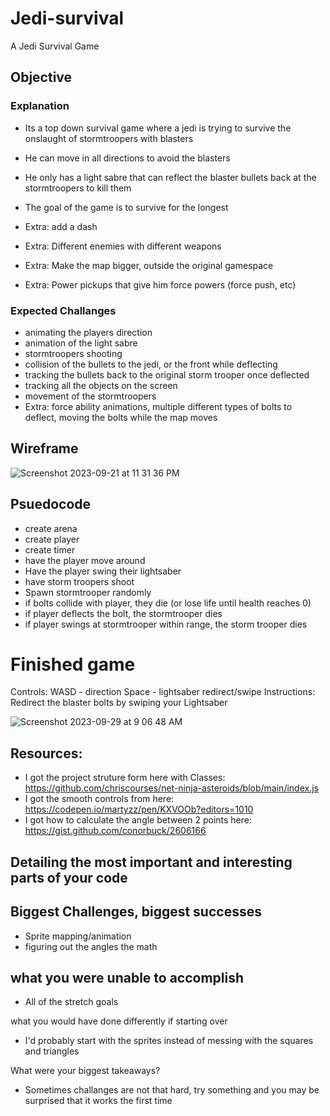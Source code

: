 # Jedi-survival
A Jedi Survival Game

## Objective

### Explanation

- Its a top down survival game where a jedi is trying to survive the onslaught of stormtroopers with blasters
- He can move in all directions to avoid the blasters
- He only has a light sabre that can reflect the blaster bullets back at the stormtroopers to kill them
- The goal of the game is to survive for the longest

- Extra: add a dash 
- Extra: Different enemies with different weapons
- Extra: Make the map bigger, outside the original gamespace
- Extra: Power pickups that give him force powers (force push, etc)


### Expected Challanges

- animating the players direction
- animation of the light sabre
- stormtroopers shooting
- collision of the bullets to the jedi, or the front while deflecting
- tracking the bullets back to the original storm trooper once deflected
- tracking all the objects on the screen
- movement of the stormtroopers 
- Extra: force ability animations, multiple different types of bolts to deflect, moving the bolts while the map moves

## Wireframe

![Screenshot 2023-09-21 at 11 31 36 PM](https://github.com/JoshHutchison/Jedi-survival/assets/47956394/7849db6b-4457-4361-a525-e2125f5bdf20)

## Psuedocode

- create arena
- create player
- create timer
- have the player move around
- Have the player swing their lightsaber
- have storm troopers shoot
- Spawn stormtrooper randomly
- if bolts collide with player, they die (or lose life until health reaches 0)
- if player deflects the bolt, the stormtrooper dies
- if player swings at stormtrooper within range, the storm trooper dies


# Finished game

Controls:
WASD - direction
Space - lightsaber redirect/swipe
Instructions: Redirect the blaster bolts by swiping your Lightsaber

![Screenshot 2023-09-29 at 9 06 48 AM](https://github.com/JoshHutchison/Jedi-survival/assets/47956394/3a228175-f0a9-4fc7-8936-048248931c06)

## Resources:
- I got the project struture form here with Classes:
  https://github.com/chriscourses/net-ninja-asteroids/blob/main/index.js
- I got the smooth controls from here:
https://codepen.io/martyzz/pen/KXVOOb?editors=1010
- I got how to calculate the angle between 2 points here:
https://gist.github.com/conorbuck/2606166

## Detailing the most important and interesting parts of your code

## Biggest Challenges, biggest successes
- Sprite mapping/animation
- figuring out the angles the math  

## what you were unable to accomplish
- All of the stretch goals

what you would have done differently if starting over
- I'd probably start with the sprites instead of messing with the squares and triangles

What were your biggest takeaways?
- Sometimes challanges are not that hard, try something and you may be surprised that it works the first time
